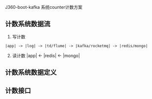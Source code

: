 J360-boot-kafka 系统counter计数方案

## 计数系统数据流

1. 写计数
```
|app| -> |log| -> |td/flume| -> |kafka/rocketmq| -> |redis/mongo|

```

2. 读计数
|app| <- |redis| <- |mongo|


## 计数系统数据定义




## 计数接口



